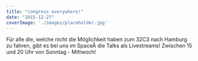 ```yaml
---
title: "congress everywhere!"
date: "2015-12-27"
coverImage: './images/placeholder.jpg'
---
```


Für alle die, welche nicht die Möglichkeit haben zum 32C3 nach Hamburg zu fahren, gibt es bei uns im SpaceÂ die Talks als Livestreams! Zwischen 15 und 20 Uhr von Sonntag - Mittwoch!
